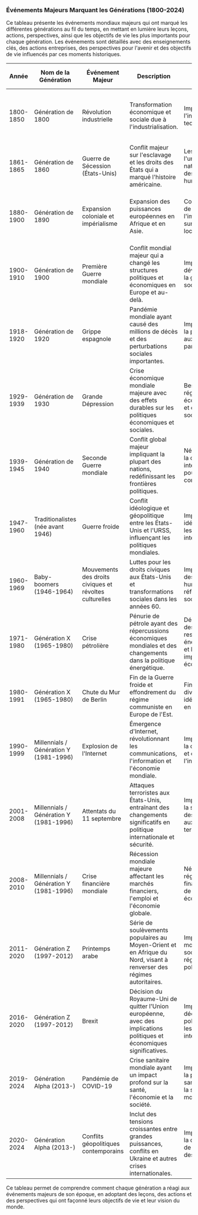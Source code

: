 
### Événements Majeurs Marquant les Générations (1800-2024)

Ce tableau présente les événements mondiaux majeurs qui ont marqué les différentes générations au fil du temps, en mettant en lumière leurs leçons, actions, perspectives, ainsi que les objectifs de vie les plus importants pour chaque génération. Les événements sont détaillés avec des enseignements clés, des actions entreprises, des perspectives pour l'avenir et des objectifs de vie influencés par ces moments historiques.

| Année       | Nom de la Génération | Événement Majeur                                      | Description                                                                                                   | Leçons                                             | Actions                                            | Perspectives                                      | Top 3 Objectifs de Vie                        |
|-------------|-----------------------|-------------------------------------------------------|---------------------------------------------------------------------------------------------------------------|---------------------------------------------------|---------------------------------------------------|---------------------------------------------------|-------------------------------------------------|
| 1800-1850   | Génération de 1800    | Révolution industrielle                              | Transformation économique et sociale due à l'industrialisation.                                              | Importance de l'innovation technologique.         | Adoption de nouvelles technologies et procédés.   | Évolution continue vers une société industrialisée. | Progrès technologique, croissance économique, amélioration des conditions de vie |
| 1861-1865   | Génération de 1860    | Guerre de Sécession (États-Unis)                     | Conflit majeur sur l'esclavage et les droits des États qui a marqué l'histoire américaine.                   | Les défis de l'unité nationale et des droits humains. | Réformes sur les droits civiques et abolition de l'esclavage. | Réflexion sur la cohésion nationale et les droits civiques. | Égalité des droits, préservation de l'unité nationale, justice sociale |
| 1880-1900   | Génération de 1890    | Expansion coloniale et impérialisme                  | Expansion des puissances européennes en Afrique et en Asie.                                                   | Conséquences de l'impérialisme sur les cultures locales. | Gestion des relations internationales et des colonies. | Débats sur la décolonisation et les droits humains. | Expansion économique, domination mondiale, préservation des intérêts coloniaux |
| 1900-1910   | Génération de 1900    | Première Guerre mondiale                             | Conflit mondial majeur qui a changé les structures politiques et économiques en Europe et au-delà.            | Impact dévastateur de la guerre sur la société.    | Création de la Société des Nations pour la paix.  | Prévention des conflits futurs et réconciliation internationale. | Paix mondiale, stabilité politique, reconstruction après-guerre |
| 1918-1920   | Génération de 1920    | Grippe espagnole                                     | Pandémie mondiale ayant causé des millions de décès et des perturbations sociales importantes.               | Importance de la préparation aux pandémies.        | Développement de systèmes de santé publique.       | Renforcement des systèmes de santé mondiale et des politiques sanitaires. | Santé publique, amélioration des infrastructures médicales, préparation aux pandémies |
| 1929-1939   | Génération de 1930    | Grande Dépression                                    | Crise économique mondiale majeure avec des effets durables sur les politiques économiques et sociales.       | Besoin de régulations économiques et de soutien social. | Introduction de politiques de protection sociale et de régulation. | Surveillance économique accrue et politique de soutien social. | Sécurité économique, régulation financière, protection sociale |
| 1939-1945   | Génération de 1940    | Seconde Guerre mondiale                              | Conflit global majeur impliquant la plupart des nations, redéfinissant les frontières politiques.             | Nécessité de la coopération internationale pour éviter les conflits. | Création de l'ONU pour promouvoir la paix.        | Diplomatie et sécurité collective pour éviter les guerres futures. | Paix durable, coopération internationale, sécurité mondiale |
| 1947-1960   | Traditionalistes (née avant 1946) | Guerre froide                                        | Conflit idéologique et géopolitique entre les États-Unis et l'URSS, influençant les politiques mondiales.    | Impact des idéologies sur les relations internationales. | Formation de blocs militaires et politiques (OTAN, Pacte de Varsovie). | Équilibre des puissances et prévention des conflits nucléaires. | Sécurité nationale, maintien de la paix, influence géopolitique |
| 1960-1969   | Baby-boomers (1946-1964) | Mouvements des droits civiques et révoltes culturelles| Luttes pour les droits civiques aux États-Unis et transformations sociales dans les années 60.               | Importance des droits humains et des réformes sociales. | Lutte pour les droits civiques et égalité des genres. | Réflexion sur l'inclusion sociale et l'égalité. | Égalité des droits, justice sociale, réforme culturelle |
| 1971-1980   | Génération X (1965-1980) | Crise pétrolière                                      | Pénurie de pétrole ayant des répercussions économiques mondiales et des changements dans la politique énergétique. | Dépendance des ressources énergétiques et leurs impacts économiques. | Diversification des sources d'énergie et conservation. | Transition énergétique et développement durable. | Sécurité énergétique, développement durable, innovation technologique |
| 1980-1991   | Génération X (1965-1980) | Chute du Mur de Berlin                                | Fin de la Guerre froide et effondrement du régime communiste en Europe de l'Est.                             | Fin des divisions idéologiques en Europe.         | Réunification de l'Allemagne et extension de l'UE. | Consolidation de la démocratie et intégration européenne. | Unité européenne, démocratie renforcée, intégration économique |
| 1990-1999   | Millennials / Génération Y (1981-1996) | Explosion de l'Internet                              | Émergence d'Internet, révolutionnant les communications, l'information et l'économie mondiale.                | Importance de la connectivité et de l'information. | Développement de technologies numériques et de l'économie en ligne. | Société de l'information et nouveaux défis en cybersécurité. | Connectivité mondiale, innovation numérique, accès à l'information |
| 2001-2008   | Millennials / Génération Y (1981-1996) | Attentats du 11 septembre                             | Attaques terroristes aux États-Unis, entraînant des changements significatifs en politique internationale et sécurité. | Importance de la sécurité et des réponses aux menaces terroristes. | Renforcement des mesures de sécurité et intervention militaire. | Lutte contre le terrorisme et gestion des crises sécuritaires. | Sécurité nationale, vigilance internationale, résilience face au terrorisme |
| 2008-2010   | Millennials / Génération Y (1981-1996) | Crise financière mondiale                            | Récession mondiale majeure affectant les marchés financiers, l'emploi et l'économie globale.                  | Nécessité de régulations financières et de soutien économique. | Réformes financières et politiques de relance.    | Surveillance économique et prévention des crises financières. | Stabilité économique, régulation financière, justice sociale |
| 2011-2020   | Génération Z (1997-2012) | Printemps arabe                                      | Série de soulèvements populaires au Moyen-Orient et en Afrique du Nord, visant à renverser des régimes autoritaires. | Impact des mouvements sociaux sur les régimes politiques. | Soutien aux mouvements démocratiques et réformes politiques. | Analyse des mouvements sociaux et leur impact sur la politique régionale. | Réformes politiques, démocratie participative, soutien aux droits humains |
| 2016-2020   | Génération Z (1997-2012) | Brexit                                               | Décision du Royaume-Uni de quitter l'Union européenne, avec des implications politiques et économiques significatives. | Impact des décisions politiques sur les relations internationales. | Négociations sur les accords commerciaux et politiques. | Répercussions sur l'intégration européenne et les relations internationales. | Autonomie nationale, ajustement économique, révision des alliances |
| 2019-2024   | Génération Alpha (2013-) | Pandémie de COVID-19                                 | Crise sanitaire mondiale ayant un impact profond sur la santé, l'économie et la société.                     | Importance de la préparation sanitaire et de la solidarité mondiale. | Développement de vaccins et mesures de confinement. | Réflexion sur les systèmes de santé et les politiques de pandémie. | Résilience sanitaire, préparation aux crises, solidarité mondiale |
| 2020-2024   | Génération Alpha (2013-) | Conflits géopolitiques contemporains                  | Inclut des tensions croissantes entre grandes puissances, conflits en Ukraine et autres crises internationales. | Importance de la diplomatie et de la gestion des conflits. | Renforcement des alliances et des politiques de sécurité. | Analyse des dynamiques géopolitiques et gestion des conflits internationaux. | Stabilité géopolitique, diplomatie internationale, gestion des conflits |

Ce tableau permet de comprendre comment chaque génération a réagi aux événements majeurs de son époque, en adoptant des leçons, des actions et des perspectives qui ont façonné leurs objectifs de vie et leur vision du monde.

